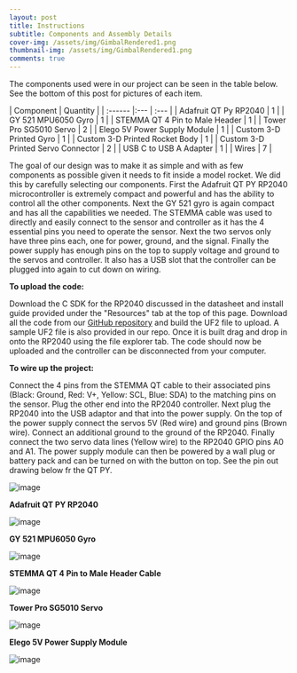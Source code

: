 ```yaml
---
layout: post
title: Instructions
subtitle: Components and Assembly Details
cover-img: /assets/img/GimbalRendered1.png
thumbnail-img: /assets/img/GimbalRendered1.png
comments: true
---
```


The components used were in our project can be seen in the table below. See the bottom of this post for pictures of each item.

| Component | Quantity |
| :------ |:--- | :--- |
| Adafruit QT Py RP2040 | 1 |
| GY 521 MPU6050 Gyro | 1 |
| STEMMA QT 4 Pin to Male Header | 1 |
| Tower Pro SG5010 Servo | 2 |
| Elego 5V Power Supply Module | 1 |
| Custom 3-D Printed Gyro | 1 |
| Custom 3-D Printed Rocket Body | 1 |
| Custom 3-D Printed Servo Connector | 2 |
| USB C to USB A Adapter | 1 |
| Wires | 7 |


The goal of our design was to make it as simple and with as few components as possible given it needs to fit inside a model rocket. We did this by carefully selecting our components. First the Adafruit QT PY RP2040 microcontroller is extremely compact and powerful and has the ability to control all the other components. Next the GY 521 gyro is again compact and has all the capabilities we needed. The STEMMA cable was used to directly and easily connect to the sensor and controller as it has the 4 essential pins you need to operate the sensor. Next the two servos only have three pins each, one for power, ground, and the signal. Finally the power supply has enough pins on the top to supply voltage and ground to the servos and controller. It also has a USB slot that the controller can be plugged into again to cut down on wiring.


**To upload the code:**

Download the C SDK for the RP2040 discussed in the datasheet and install guide provided under the "Resources" tab at the top of this page. Download all the code from our [GitHub repository](https://github.com/ESE519TeamGimbal/Project-Code) and build the UF2 file to upload. A sample UF2 file is also provided in our repo. Once it is built drag and drop in onto the RP2040 using the file explorer tab. The code should now be uploaded and the controller can be disconnected from your computer.


**To wire up the project:**

Connect the 4 pins from the STEMMA QT cable to their associated pins (Black: Ground, Red: V+, Yellow: SCL, Blue: SDA) to the matching pins on the sensor. Plug the other end into the RP2040 controller. Next plug the RP2040 into the USB adaptor and that into the power supply. On the top of the power supply connect the servos 5V (Red wire) and ground pins (Brown wire). Connect an additional ground to the ground of the RP2040. Finally connect the two servo data lines (Yellow wire) to the RP2040 GPIO pins A0 and A1. The power supply module can then be powered by a wall plug or battery pack and can be turned on with the button on top. See the pin out drawing below fr the QT PY.

![image](https://user-images.githubusercontent.com/114199773/210023928-94e98c0c-60c5-44ca-9a73-a9f6cf332a35.png)


**Adafruit QT PY RP2040**

![image](https://user-images.githubusercontent.com/114199773/210021693-3a382f32-56c6-43b4-a9d5-326a68b6f387.png)

**GY 521 MPU6050 Gyro**

![image](https://user-images.githubusercontent.com/114199773/210021807-56bb9a16-6f76-42f6-9674-96bd38e39fbd.png)

**STEMMA QT 4 Pin to Male Header Cable**

![image](https://user-images.githubusercontent.com/114199773/210021840-06d31ae5-9c64-4336-9a41-cd7637355429.png)

**Tower Pro SG5010 Servo**

![image](https://user-images.githubusercontent.com/114199773/210021869-41edc4b6-6b68-4b22-8b13-dd03fe14d888.png)

**Elego 5V Power Supply Module**

![image](https://user-images.githubusercontent.com/114199773/210021631-5e72f377-e7c2-4e8c-9a8f-7d7a3e413dc3.png)

